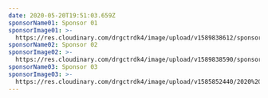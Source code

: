 ```yaml
---
date: 2020-05-20T19:51:03.659Z
sponsorName01: Sponsor 01
sponsorImage01: >-
  https://res.cloudinary.com/drgctrdk4/image/upload/v1589838612/sponsors/web-sponsor_-03-lo_bvgp38.jpg
sponsorName02: Sponsor 02
sponsorImage02: >-
  https://res.cloudinary.com/drgctrdk4/image/upload/v1589838590/sponsors/web-sponsor_-02-lo_ruqhsf.jpg
sponsorName03: Sponsor 03
sponsorImage03: >-
  https://res.cloudinary.com/drgctrdk4/image/upload/v1585852440/2020%20Belton%20Tee%20Signs/Tee_Signs_TOABT_20_web-01-lo_cll5mi.jpg
---
```

